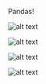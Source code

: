 Pandas!

![alt text](https://www.straitstimes.com/sites/default/files/styles/article_pictrure_780x520_/public/articles/2016/04/07/pandas4.jpg?itok=NZ3O92h5&timestamp=1459996380)

![alt text](http://newshour.s3.amazonaws.com/photos/2012/09/27/tai_shan_and_mei_xiang_-_smithsonians_national_zoo_1_blog_main_horizontal.jpg)

![alt text](https://www.thewrap.com/wp-content/uploads/2017/04/BornInChina5890f4f834ede.jpg)

![alt text](http://cdn.newsbusters.org/styles/blog_body-100/s3/images/panda.jpg?itok=Rwx6CzQ7)
